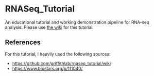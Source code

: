 # RNASeq_Tutorial
An educational tutorial and working demonstration pipeline for RNA-seq analysis.
Please use [the wiki](https://github.com/aminbys/RNASeq_Tutorial/wiki) for this tutorial.

## References
For this tutorial, I heavily used the following sources:
- https://github.com/griffithlab/rnaseq_tutorial/wiki
- https://www.biostars.org/p/111040/
